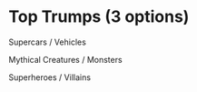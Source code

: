 # Top Trumps (3 options)

Supercars / Vehicles

Mythical Creatures / Monsters

Superheroes / Villains
